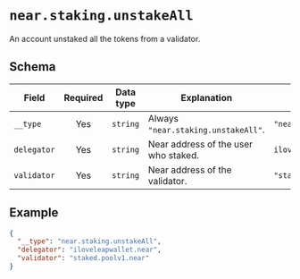 # `near.staking.unstakeAll`

An account unstaked all the tokens from a validator.

## Schema

| Field               | Required | Data type | Explanation                                                                                                                                                                                   | Example                                                                                             |
| ------------------- | :------: | --------- | --------------------------------------------------------------------------------------------------------------------------------------------------------------------------------------------- | --------------------------------------------------------------------------------------------------- |
| `__type`            |   Yes    | `string`  | Always `"near.staking.unstakeAll"`.                                                                                                                                                    | `"near.staking.unstakeAll"`                                                                  |
| `delegator`      |   Yes    | `string` | Near address of the user who staked.                                                                                                                                                  | `iloveleapwallet.near`                                                                                              |
| `validator`              |   Yes    | `string`  | Near address of the validator.                                                                                                                    | `"staked.poolv1.near"`                                                   |

## Example

```json
{
  "__type": "near.staking.unstakeAll",
  "delegator": "iloveleapwallet.near",
  "validator": "staked.poolv1.near"
}
```
